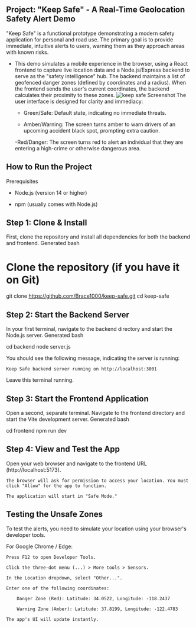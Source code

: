 ## Project: "Keep Safe" - A Real-Time Geolocation Safety Alert Demo

"Keep Safe" is a functional prototype demonstrating a modern safety application for personal and road use. The primary goal is to provide immediate, intuitive alerts to users, warning them as they approach areas with known risks.

- This demo simulates a mobile experience in the browser, using a React frontend to capture live location data and a Node.js/Express backend to serve as the "safety intelligence" hub. The backend maintains a list of geofenced danger zones (defined by coordinates and a radius). When the frontend sends the user's current coordinates, the backend calculates their proximity to these zones.
![keep safe Screenshot](.frontened/src/weather.png)
The user interface is designed for clarity and immediacy:

    - Green/Safe: Default state, indicating no immediate threats.

    - Amber/Warning: The screen turns amber to warn drivers of an upcoming accident black      spot, prompting extra caution.

     -Red/Danger: The screen turns red to alert an individual that they are entering a high-crime or otherwise dangerous area.

## How to Run the Project
Prerequisites

- Node.js (version 14 or higher)

- npm (usually comes with Node.js)

## Step 1: Clone & Install

First, clone the repository and install all dependencies for both the backend and frontend.
Generated bash

      
# Clone the repository (if you have it on Git)
git clone https://github.com/Brace1000/keep-safe.git
cd keep-safe

## Step 2: Start the Backend Server

In your first terminal, navigate to the backend directory and start the Node.js server.
Generated bash

      
cd backend
node server.js

You should see the following message, indicating the server is running:

    Keep Safe backend server running on http://localhost:3001

Leave this terminal running.
## Step 3: Start the Frontend Application

Open a second, separate terminal. Navigate to the frontend directory and start the Vite development server.
Generated bash

      
cd frontend
npm run dev

    

## Step 4: View and Test the App

Open your web browser and navigate to the frontend URL (http://localhost:5173).

    The browser will ask for permission to access your location. You must click "Allow" for the app to function.

    The application will start in "Safe Mode."

## Testing the Unsafe Zones

To test the alerts, you need to simulate your location using your browser's developer tools.

For Google Chrome / Edge:

    Press F12 to open Developer Tools.

    Click the three-dot menu (...) > More tools > Sensors.

    In the Location dropdown, select "Other...".

    Enter one of the following coordinates:

        Danger Zone (Red): Latitude: 34.0522, Longitude: -118.2437

        Warning Zone (Amber): Latitude: 37.8199, Longitude: -122.4783

    The app's UI will update instantly.

    
